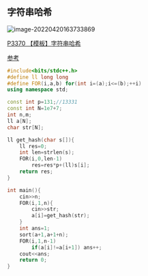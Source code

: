 ## 字符串哈希

![image-20220420163733869](http://nme-200t.oss-cn-hangzhou.aliyuncs.com/template/2022-04-20-083734.png)

[P3370 【模板】字符串哈希](https://www.luogu.com.cn/problem/P3370)

[参考](https://fanfansann.blog.csdn.net/article/details/107555631)

```cpp
#include<bits/stdc++.h>
#define ll long long
#define FOR(i,a,b) for(int i=(a);i<=(b);++i)
using namespace std;

const int p=131;//13331
const int N=1e7+7;
int n,m;
ll a[N];
char str[N];

ll get_hash(char s[]){
    ll res=0;
    int len=strlen(s);
    FOR(i,0,len-1)
        res=res*p+(ll)s[i];
    return res;
}

int main(){
    cin>>n;
    FOR(i,1,n){
        cin>>str;
        a[i]=get_hash(str);
    }
    int ans=1;
    sort(a+1,a+1+n);
    FOR(i,1,n-1)
        if(a[i]!=a[i+1]) ans++;
    cout<<ans;
    return 0;
}
```
